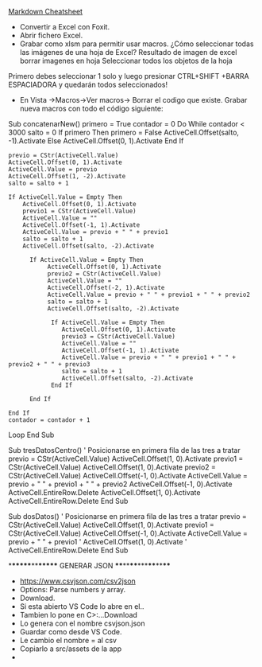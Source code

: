 




[Markdown Cheatsheet](https://github.com/adam-p/markdown-here/wiki/Markdown-Cheatsheet#links)
- Convertir a Excel con Foxit.
- Abrir fichero Excel.
- Grabar como xlsm para permitir usar macros.
¿Cómo seleccionar todas las imágenes de una hoja de Excel?
Resultado de imagen de excel borrar imagenes en hoja
Seleccionar todos los objetos de la hoja

Primero debes seleccionar 1 solo y luego presionar CTRL+SHIFT +BARRA ESPACIADORA y quedarán todos seleccionados!
- En Vista ->Macros->Ver macros-> Borrar el codigo que existe. Grabar nueva macros con todo el código siguiente:


Sub concatenarNew()
primero = True
contador = 0
Do While contador < 3000
    salto = 0
    If primero Then
        primero = False
        ActiveCell.Offset(salto, -1).Activate
    Else
        ActiveCell.Offset(0, 1).Activate
    End If
    
    previo = CStr(ActiveCell.Value)
    ActiveCell.Offset(0, 1).Activate
    ActiveCell.Value = previo
    ActiveCell.Offset(1, -2).Activate
    salto = salto + 1
      
    If ActiveCell.Value = Empty Then
        ActiveCell.Offset(0, 1).Activate
        previo1 = CStr(ActiveCell.Value)
        ActiveCell.Value = ""
        ActiveCell.Offset(-1, 1).Activate
        ActiveCell.Value = previo + " " + previo1
        salto = salto + 1
        ActiveCell.Offset(salto, -2).Activate
                  
          If ActiveCell.Value = Empty Then
               ActiveCell.Offset(0, 1).Activate
               previo2 = CStr(ActiveCell.Value)
               ActiveCell.Value = ""
               ActiveCell.Offset(-2, 1).Activate
               ActiveCell.Value = previo + " " + previo1 + " " + previo2
               salto = salto + 1
               ActiveCell.Offset(salto, -2).Activate
               
                If ActiveCell.Value = Empty Then
                   ActiveCell.Offset(0, 1).Activate
                   previo3 = CStr(ActiveCell.Value)
                   ActiveCell.Value = ""
                   ActiveCell.Offset(-1, 1).Activate
                   ActiveCell.Value = previo + " " + previo1 + " " + previo2 + " " + previo3
                   salto = salto + 1
                   ActiveCell.Offset(salto, -2).Activate
                End If
               
          End If
          
    End If
    contador = contador + 1
Loop
End Sub


Sub tresDatosCentro()
' Posicionarse en primera fila de las tres a tratar
previo = CStr(ActiveCell.Value)
ActiveCell.Offset(1, 0).Activate
previo1 = CStr(ActiveCell.Value)
ActiveCell.Offset(1, 0).Activate
previo2 = CStr(ActiveCell.Value)
ActiveCell.Offset(-1, 0).Activate
ActiveCell.Value = previo + " " + previo1 + " " + previo2
ActiveCell.Offset(-1, 0).Activate
ActiveCell.EntireRow.Delete
ActiveCell.Offset(1, 0).Activate
ActiveCell.EntireRow.Delete
End Sub


Sub dosDatos()
' Posicionarse en primera fila de las tres a tratar
previo = CStr(ActiveCell.Value)
ActiveCell.Offset(1, 0).Activate
previo1 = CStr(ActiveCell.Value)
ActiveCell.Offset(-1, 0).Activate
ActiveCell.Value = previo + " " + previo1
' ActiveCell.Offset(1, 0).Activate
' ActiveCell.EntireRow.Delete
End Sub







\***\*\*\*\*\***\*\***\*\*\*\*\*** GENERAR JSON ****\*\*****\*\*****\*\*****\*\*\*****\*\*****\*\*****\*\*****
- https://www.csvjson.com/csv2json
- Options: Parse numbers y array.
- Download.
- Si esta abierto VS Code lo abre en el..
- Tambien lo pone en C>:...Download
- Lo genera con el nombre csvjson.json
- Guardar como desde VS Code.
- Le cambio el nombre = al csv
- Copiarlo a src/assets de la app
- 